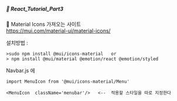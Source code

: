 ##### :cactus: React_Tutorial_Part3

:pencil: Material Icons 가져오는 사이트   
https://mui.com/material-ui/material-icons/

설치방법 :   
```  
>sudo npm install @mui/icons-material   or 
> npm install @mui/material @emotion/react @emotion/styled
```

Navbar.js 에  
```   
import MenuIcon from '@mui/icons-material/Menu'    

<MenuIcon  className='menubar'/>   <--  적용할 스타일을 따로 지정한다


``` 

